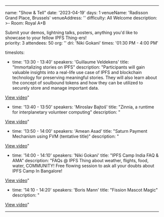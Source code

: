 ---

name: "Show & Tell"
date: '2023-04-19'
days: 1
venueName: 'Radisson Grand Place, Brussels'
venueAddress: ''
difficulty: All Welcome
description: >-
  Room: Royal A+B
  
  Submit your demos, lightning talks, posters, anything you'd like to showcase to your fellow IPFS Thing-ers!  
priority: 3
attendees: 50
org: ''
dri: 'Niki Gokani'
times: '01:30 PM - 4:00 PM'

timeslots:
  - time: '13:30 - 13:40'
    speakers: 'Guillaume Veldekens'
    title: "Immortalizing stories on IPFS"
    description: "Participants will gain valuable insights into a real-life use case of IPFS and blockchain technology for preserving meaningful stories. They will also learn about the concept of soulbound tokens and how they can be utilized to securely store and manage important data.

<a href="https://youtu.be/JCp1c7KzfW8">View video</a>"

  - time: '13:40 - 13:50'
    speakers: 'Miroslav  Bajtoš'
    title: "Zinnia, a runtime for interplanetary volunteer computing"
    description: "

<a href="https://www.youtube.com/watch?v=bD1b_r53RA0">View video</a>"

  - time: '13:50 - 14:00'
    speakers: 'Amean Asad'
    title: "Saturn Payment Mechanism using FVM (tentative title)"
    description: "

<a href="https://www.youtube.com/watch?v=tKi-cbOlHXM">View video</a>"

  - time: '14:00 - 14:10'
    speakers: 'Niki Gokani'
    title: "IPFS Camp India FAQ & AMA"
    description: "FAQs @ IPFS Thing about weather, flights, food, water, COMMUNITY! Free flowing session to ask all your doubts about IPFS Camp In Bangalore!

<a href="https://www.youtube.com/watch?v=JK1E6--sdbA">View video</a>"

  - time: '14:10 - 14:20'
    speakers: 'Boris Mann'
    title: "Fission Mascot Magic"
    description: "

<a href="https://www.youtube.com/watch?v=jDCK6xldrlk">View video</a>"

---